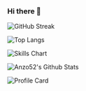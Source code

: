 ### Hi there 👋

<!--
**Anzo52/Anzo52** is a ✨ _special_ ✨ repository because its `README.md` (this file) appears on your GitHub profile.

Here are some ideas to get you started:

- 🔭 I’m currently working on ...
- 🌱 I’m currently learning ...
- 👯 I’m looking to collaborate on ...
- 🤔 I’m looking for help with ...
- 💬 Ask me about ...
- 📫 How to reach me: ...
- 😄 Pronouns: ...
- ⚡ Fun fact: ...
-->
![GitHub Streak](https://github-readme-streak-stats.herokuapp.com?user=Anzo52&theme=dark&hide_border=true&date_format=M%20j%5B%2C%20Y%5D&ring=2234AE&fire=D3D3D3&currStreakLabel=D3D3D3&sideNums=7A7ADB)

![Top Langs](https://github-readme-stats.vercel.app/api/top-langs/?username=Anzo52&layout=compact&theme=dark)

![Skills Chart](https://cr-skills-chart-widget.azurewebsites.net/api/api?username=anzo52&skills=Java,Python,Shell,Solidity,CSS,HTML,Other&width=820)

![Anzo52's Github Stats](https://github-readme-stats.vercel.app/api?username=Anzo52&include_all_commits=true&count_private=true&show_icons=true&line_height=20&title_color=7A7ADB&icon_color=2234AE&text_color=D3D3D3&bg_color=0,000000,130F40&hide_border=true)

![Profile Card](https://github-profile-summary-cards.vercel.app/api/cards/profile-details?username=Anzo52&theme=nord_dark)
